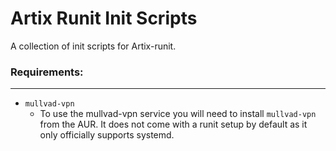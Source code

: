 Artix Runit Init Scripts
======

A collection of init scripts for Artix-runit.

### Requirements:
---
* `mullvad-vpn` 
	* To use the mullvad-vpn service you will need to install `mullvad-vpn` from the AUR. It does not come with a runit setup by default as it only officially supports systemd.
